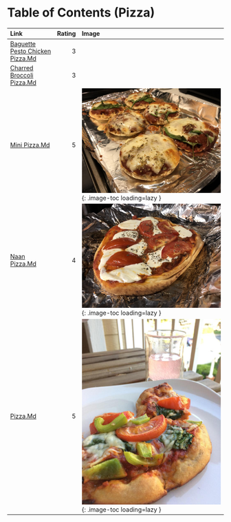 # Table of Contents (Pizza)

| Link                                                                 |   Rating | Image                                                           |
|:---------------------------------------------------------------------|---------:|:----------------------------------------------------------------|
| [Baguette Pesto Chicken Pizza.Md](./baguette_pesto_chicken_pizza.md) |        3 | <!-- TODO: Capture image -->                                    |
| [Charred Broccoli Pizza.Md](./charred_broccoli_pizza.md)             |        3 | <!-- TODO: Capture image -->                                    |
| [Mini Pizza.Md](./mini_pizza.md)                                     |        5 | ![mini_pizza.jpg](./mini_pizza.jpg){: .image-toc loading=lazy } |
| [Naan Pizza.Md](./naan_pizza.md)                                     |        4 | ![naan_pizza.jpg](./naan_pizza.jpg){: .image-toc loading=lazy } |
| [Pizza.Md](./pizza.md)                                               |        5 | ![pizza.jpg](./pizza.jpg){: .image-toc loading=lazy }           |

